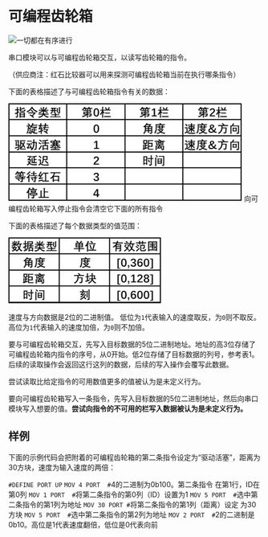 # 可编程齿轮箱
![一切都在有序进行](block:create:sequenced_gearshift)

串口模块可以与可编程齿轮箱交互，以读写齿轮箱的指令。

（供应商注：红石比较器可以用来探测可编程齿轮箱当前在执行哪条指令）

下面的表格描述了与可编程齿轮箱指令有关的数据：

![表1](../img/seq_gearshift/table1.png)
向可编程齿轮箱写入停止指令会清空它下面的所有指令

下面的表格描述了每个数据类型的值范围：

![表2](../img/seq_gearshift/table2.png)

速度与方向数据是2位的二进制值。
低位为`1`代表输入的速度取反，为`0`则不取反。
高位为`1`代表输入的速度加倍，为`0`则不加倍。

要与可编程齿轮箱交互，先写入目标数据的5位二进制地址。地址的高3位存储了可编程齿轮箱内指令的序号，从0开始。低2位存储了目标数据的列号，参考表1。后续的读取操作会返回这行这列的数据，后续的写入操作会覆写此数据。

尝试读取比给定指令的可用数值更多的值被认为是未定义行为。

要向可编程齿轮箱写入一条指令，先写入目标数据的5位二进制地址，然后向串口模块写入想要的值。**尝试向指令的不可用的栏写入数据被认为是未定义行为。**

## 样例

下面的示例代码会把附着的可编程齿轮箱的第二条指令设定为“驱动活塞”，距离为30方块，速度为输入速度的两倍：

`#DEFINE PORT UP`
`MOV 4 PORT  #`4的二进制为0b100。第二条指令 在第1行，ID在第0列
`MOV 1 PORT  #`将第二条指令的第0列（ID）设置为1
`MOV 5 PORT  #`选中第二条指令的第1列为地址
`MOV 30 PORT #`将第二条指令的第1列（距离）设定 为30方块
`MOV 5 PORT  #`选中第二条指令的第2列为地址
`MOV 2 PORT  #`2的二进制是0b10。高位是1代表速度翻倍，低位是0代表向前
